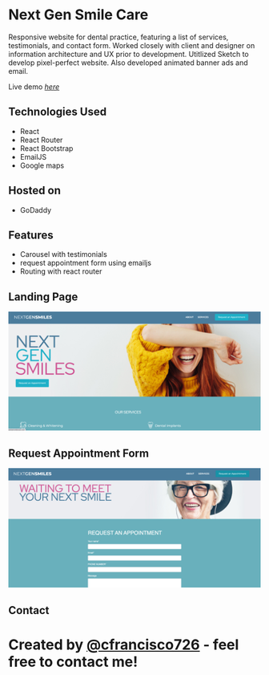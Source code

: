 # Next Gen Smile Care

Responsive website for dental practice, featuring a list of services, testimonials, and contact form. Worked closely with client and designer on information architecture and UX prior to development. Utitlized Sketch to develop pixel-perfect website. Also developed animated banner ads and email.

Live demo [_here_](http://nextgensmilecare.com/)

## Technologies Used

- React
- React Router
- React Bootstrap
- EmailJS
- Google maps

## Hosted on

- GoDaddy

## Features

- Carousel with testimonials
- request appointment form using emailjs
- Routing with react router

## Landing Page

![Example screenshot](./src/images/landing_page.png)

## Request Appointment Form

![Example screenshot](./src/images/appointment_form.png)

## Contact

Created by [@cfrancisco726](http://www.carlofrancisco.com) - feel free to contact me!
=====
